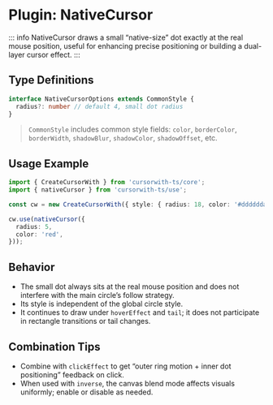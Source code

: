 # Plugin: NativeCursor

::: info
NativeCursor draws a small “native-size” dot exactly at the real mouse position, useful for enhancing precise positioning or building a dual-layer cursor effect.
:::

## Type Definitions

```ts
interface NativeCursorOptions extends CommonStyle {
  radius?: number // default 4, small dot radius
}
```

> `CommonStyle` includes common style fields: `color`, `borderColor`, `borderWidth`, `shadowBlur`, `shadowColor`, `shadowOffset`, etc.

## Usage Example

```ts
import { CreateCursorWith } from 'cursorwith-ts/core';
import { nativeCursor } from 'cursorwith-ts/use';

const cw = new CreateCursorWith({ style: { radius: 18, color: '#ddddddaa' } });

cw.use(nativeCursor({
  radius: 5,
  color: 'red',
}));
```

<script setup>
import NativeCursorDemo from '../../components/NativeCursorDemo.vue'
</script>

<ClientOnly>
  <NativeCursorDemo />
</ClientOnly>



## Behavior

- The small dot always sits at the real mouse position and does not interfere with the main circle’s follow strategy.
- Its style is independent of the global circle style.
- It continues to draw under `hoverEffect` and `tail`; it does not participate in rectangle transitions or tail changes.

## Combination Tips

- Combine with `clickEffect` to get “outer ring motion + inner dot positioning” feedback on click.
- When used with `inverse`, the canvas blend mode affects visuals uniformly; enable or disable as needed.